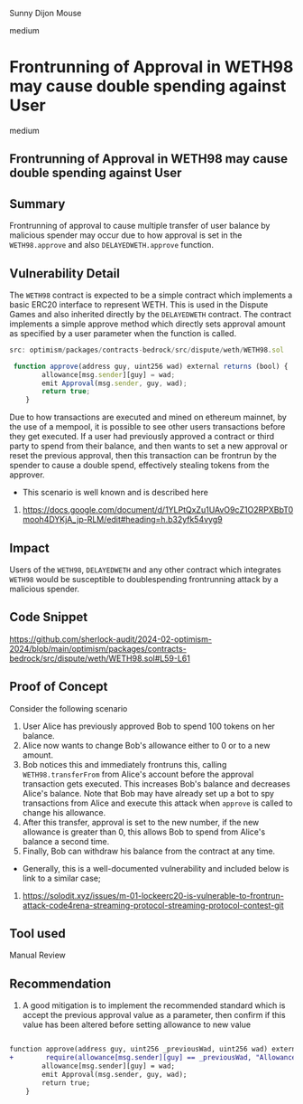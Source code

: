 Sunny Dijon Mouse

medium

# Frontrunning of Approval in WETH98 may cause double spending against User

medium

## Frontrunning of Approval in WETH98 may cause double spending against User


## Summary

Frontrunning of approval to cause multiple transfer of user balance by malicious spender may occur due to how approval is set in the `WETH98.approve` and also `DELAYEDWETH.approve` function.

## Vulnerability Detail

The `WETH98` contract is expected to be a simple contract which implements a basic ERC20 interface to represent WETH. This is used in the Dispute Games and also inherited directly by the `DELAYEDWETH` contract. The contract implements a simple approve method which directly sets approval amount as specified by a user parameter when the function is called.

```javascript
src: optimism/packages/contracts-bedrock/src/dispute/weth/WETH98.sol

 function approve(address guy, uint256 wad) external returns (bool) {
        allowance[msg.sender][guy] = wad;
        emit Approval(msg.sender, guy, wad);
        return true;
    }

```

Due to how transactions are executed and mined on ethereum mainnet, by the use of a mempool, it is possible to see other users transactions before they get executed. If a user had previously approved a contract or third party to spend from their balance, and then wants to set a new approval or reset the previous approval, then this transaction can be frontrun by the spender to cause a double spend, effectively stealing tokens from the approver.

- This scenario is well known and is described here

1. https://docs.google.com/document/d/1YLPtQxZu1UAvO9cZ1O2RPXBbT0mooh4DYKjA_jp-RLM/edit#heading=h.b32yfk54vyg9

## Impact

Users of the `WETH98`, `DELAYEDWETH` and any other contract which integrates `WETH98` would be susceptible to doublespending frontrunning attack by a malicious spender.

## Code Snippet
https://github.com/sherlock-audit/2024-02-optimism-2024/blob/main/optimism/packages/contracts-bedrock/src/dispute/weth/WETH98.sol#L59-L61

## Proof of Concept

Consider the following scenario

1. User Alice has previously approved Bob to spend 100 tokens on her balance.
2. Alice now wants to change Bob's allowance either to 0 or to a new amount.
3. Bob notices this and immediately frontruns this, calling `WETH98.transferFrom` from Alice's account before the approval transaction gets executed. This increases Bob's balance and decreases Alice's balance. Note that Bob may have already set up a bot to spy transactions from Alice and execute this attack when `approve` is called to change his allowance.
4. After this transfer, approval is set to the new number, if the new allowance is greater than 0, this allows Bob to spend from Alice's balance a second time.
5. Finally, Bob can withdraw his balance from the contract at any time.

- Generally, this is a well-documented vulnerability and included below is link to a similar case;

1. https://solodit.xyz/issues/m-01-lockeerc20-is-vulnerable-to-frontrun-attack-code4rena-streaming-protocol-streaming-protocol-contest-git

## Tool used

Manual Review

## Recommendation

1. A good mitigation is to implement the recommended standard which is accept the previous approval value as a parameter, then confirm if this value has been altered before setting allowance to new value

```diff

function approve(address guy, uint256 _previousWad, uint256 wad) external returns (bool) {
+        require(allowance[msg.sender][guy] == _previousWad, "Allowance value altered");
        allowance[msg.sender][guy] = wad;
        emit Approval(msg.sender, guy, wad);
        return true;
    }

```
